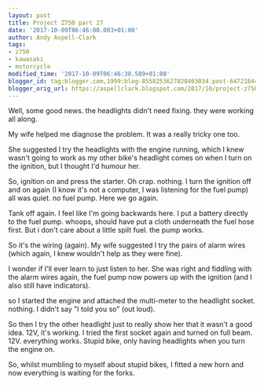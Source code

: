 ```yaml
---
layout: post
title: Project Z750 part 27
date: '2017-10-09T06:46:00.003+01:00'
author: Andy Aspell-Clark
tags:
- z750
- kawasaki
- motorcycle
modified_time: '2017-10-09T06:46:38.589+01:00'
blogger_id: tag:blogger.com,1999:blog-8558253627828403034.post-6472184438818627646
blogger_orig_url: https://aspellclark.blogspot.com/2017/10/project-z750-part-27.html
---
```



Well, some good news. the headlights didn't need fixing. they were working all along.



My wife helped me diagnose the problem. It was a really tricky one too.



She suggested I try the headlights with the engine running, which I knew wasn't going to work as my other bike's headlight comes on when I turn on the ignition, but I thought I'd humour her.



So, ignition on and press the starter. Oh crap. nothing. I turn the ignition off and on again (I know it's not a computer, I was listening for the fuel pump) all was quiet. no fuel pump. Here we go again.



Tank off again. I feel like I'm going backwards here. I put a battery directly to the fuel pump. whoops, should have put a cloth underneath the fuel hose first. But i don't care about a little spilt fuel. the pump works.



So it's the wiring (again). My wife suggested I try the pairs of alarm wires (which again, I knew wouldn't help as they were fine).



I wonder if I'll ever learn to just listen to her. She was right and fiddling with the alarm wires again, the fuel pump now powers up with the ignition (and I also still have indicators).

so I started the engine and attached the multi-meter to the headlight socket. nothing. I didn't say "I told you so" (out loud).



So then I try the other headlight just to really show her that it wasn't a good idea. 12V, it's working. I tried the first socket again and turned on full beam. 12V. everything works. Stupid bike, only having headlights when you turn the engine on.



So, whilst mumbling to myself about stupid bikes, I fitted a new horn and now everything is waiting for the forks.


